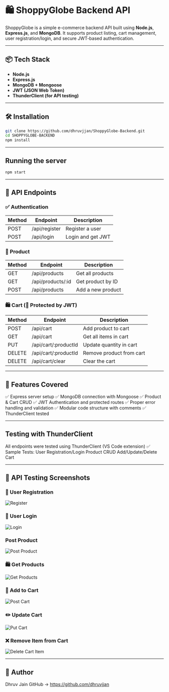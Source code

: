 # 🛍️ ShoppyGlobe Backend API

ShoppyGlobe is a simple e-commerce backend API built using **Node.js**, **Express.js**, and **MongoDB**. It supports product listing, cart management, user registration/login, and secure JWT-based authentication.

---

## 📦 Tech Stack

- **Node.js**
- **Express.js**
- **MongoDB + Mongoose**
- **JWT (JSON Web Token)**
- **ThunderClient (for API testing)**

---

## 🛠️ Installation

```bash
git clone https://github.com/dhruvjjan/ShoppyGlobe-Backend.git
cd SHOPPYGLOBE-BACKEND
npm install
```
---

## Running the server

```bash
npm start
```

---

## 📌 API Endpoints

### ✅ Authentication

| Method | Endpoint      | Description       |
| ------ | ------------- | ----------------- |
| POST   | /api/register | Register a user   |
| POST   | /api/login    | Login and get JWT |

### 🛒 Product

| Method | Endpoint           | Description       |
| ------ | ------------------ | ----------------- |
| GET    | /api/products      | Get all products  |
| GET    | /api/products/\:id | Get product by ID |
| POST   | /api/products      | Add a new product |

### 🛍️ Cart (🔐 Protected by JWT)

| Method | Endpoint              | Description              |
| ------ | --------------------- | ------------------------ |
| POST   | /api/cart             | Add product to cart      |
| GET    | /api/cart             | Get all items in cart    |
| PUT    | /api/cart/\:productId | Update quantity in cart  |
| DELETE | /api/cart/\:productId | Remove product from cart |
| DELETE | /api/cart/clear       | Clear the cart           |

---

## 📝 Features Covered

✅ Express server setup
✅ MongoDB connection with Mongoose
✅ Product & Cart CRUD
✅ JWT Authentication and protected routes
✅ Proper error handling and validation
✅ Modular code structure with comments
✅ ThunderClient tested

---

## Testing with ThunderClient

All endpoints were tested using ThunderClient (VS Code extension)
✅ Sample Tests:
User Registration/Login
Product CRUD
Add/Update/Delete Cart

---

## 🧪 API Testing Screenshots

### 🔐 User Registration
![Register](./screenshots/api%20register.png)

### 🔐 User Login
![Login](./screenshots/api%20login.png)

### Post Product
![Post Product](./screenshots/api%20post%20product.png)

### 🛍️ Get Products
![Get Products](./screenshots/api%20get%20all%20products.png)

### 🛒 Add to Cart
![Post Cart](./screenshots/api%20post%20cart.png)

### ✏️ Update Cart
![Put Cart](./screenshots/api%20put%20cart.png)

### ❌ Remove Item from Cart
![Delete Cart Item](./screenshots/api%20delete%20by%20id%20cart.png)

---

## 🔗 Author

Dhruv Jain
GitHub -> https://github.com/dhruvjjan



